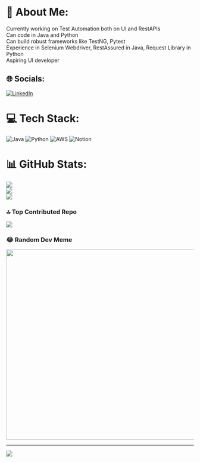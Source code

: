 # 💫 About Me:
Currently working on Test Automation both on UI and RestAPIs<br>Can code in Java and Python<br>Can build robust frameworks like TestNG, Pytest<br>Experience in Selenium Webdriver, RestAssured in Java, Request Library in Python <br> Aspiring UI developer


## 🌐 Socials:
[![LinkedIn](https://img.shields.io/badge/LinkedIn-%230077B5.svg?logo=linkedin&logoColor=white)](https://linkedin.com/in/https://www.linkedin.com/in/sovan-sarthak-giri-aa928b158/) 

# 💻 Tech Stack:
![Java](https://img.shields.io/badge/java-%23ED8B00.svg?style=for-the-badge&logo=java&logoColor=white) ![Python](https://img.shields.io/badge/python-3670A0?style=for-the-badge&logo=python&logoColor=ffdd54) ![AWS](https://img.shields.io/badge/AWS-%23FF9900.svg?style=for-the-badge&logo=amazon-aws&logoColor=white) ![Notion](https://img.shields.io/badge/Notion-%23000000.svg?style=for-the-badge&logo=notion&logoColor=white)
# 📊 GitHub Stats:
![](https://github-readme-stats.vercel.app/api?username=sovansarthak&theme=dark&hide_border=true&include_all_commits=true&count_private=true)<br/>
![](https://github-readme-streak-stats.herokuapp.com/?user=sovansarthak&theme=dark&hide_border=true)<br/>
![](https://github-readme-stats.vercel.app/api/top-langs/?username=sovansarthak&theme=dark&hide_border=true&include_all_commits=true&count_private=true&layout=compact)

### 🔝 Top Contributed Repo
![](https://github-contributor-stats.vercel.app/api?username=sovansarthak&limit=5&theme=dark&combine_all_yearly_contributions=true)

### 😂 Random Dev Meme
<img src="https://rm.up.railway.app/" width="512px"/>

---
[![](https://visitcount.itsvg.in/api?id=sovansarthak&icon=0&color=0)](https://visitcount.itsvg.in)

<!-- Proudly created with GPRM ( https://gprm.itsvg.in ) -->

